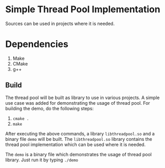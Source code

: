 # Simple Thread Pool Implementation

Sources can be used in projects where it is needed.

# Dependencies

1) Make
2) CMake
3) g++

## Build

The thread pool will be built as library to use in various projects. A simple use case was added for demonstrating the usage of thread pool.
For building the demo, do the following steps:
1. `cmake .`
2. `make`

After executing the above commands, a library `libthreadpool.so` and a binary file `demo` will be built.
The `libthreadpool.so` library contains the thread pool implementation which can be used where it is needed.

The `demo` is a binary file which demonstrates the usage of thread pool library. Just run it by typing `./demo`
